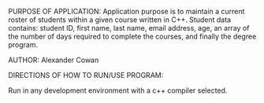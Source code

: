 PURPOSE OF APPLICATION: Application purpose is to maintain a current roster of students within a given course written in C++. Student data contains: student ID, first name, last name, email address, age, an array of the number of days required to complete the courses, and finally the degree program. 

AUTHOR: Alexander Cowan

DIRECTIONS OF HOW TO RUN/USE PROGRAM: 

Run in any development environment with a c++ compiler selected.
